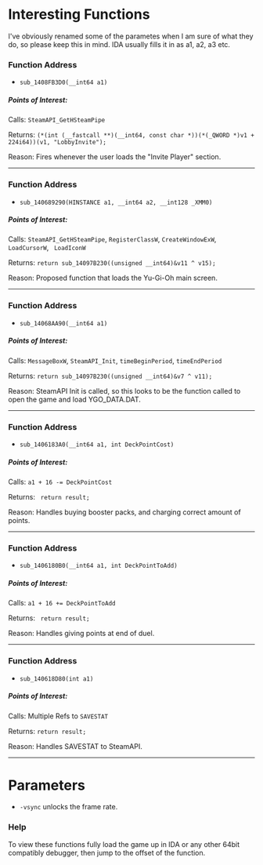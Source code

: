 # Interesting Functions

I've obviously renamed some of the parametes when I am sure of what they do, so please keep this in mind.
IDA usually fills it in as a1, a2, a3 etc.

### Function Address

* `sub_1408FB3D0(__int64 a1)`

##### Points of Interest: 

Calls: `SteamAPI_GetHSteamPipe`

Returns: `(*(int (__fastcall **)(__int64, const char *))(*(_QWORD *)v1 + 224i64))(v1, "LobbyInvite");`

Reason: Fires whenever the user loads the "Invite Player" section.

***

### Function Address

* `sub_140689290(HINSTANCE a1, __int64 a2, __int128 _XMM0)`

##### Points of Interest: 

Calls: `SteamAPI_GetHSteamPipe`, `RegisterClassW`, `CreateWindowExW`, `LoadCursorW`, ` LoadIconW`

Returns: `return sub_14097B230((unsigned __int64)&v11 ^ v15);`

Reason: Proposed function that loads the Yu-Gi-Oh main screen.

***

### Function Address

* `sub_14068AA90(__int64 a1)`

##### Points of Interest: 

Calls: `MessageBoxW`, `SteamAPI_Init`, `timeBeginPeriod`, `timeEndPeriod`


Returns: `return sub_14097B230((unsigned __int64)&v7 ^ v11);`

Reason: SteamAPI Init is called, so this looks to be the function called to open the game and load YGO_DATA.DAT.

***

### Function Address

* `sub_1406183A0(__int64 a1, int DeckPointCost)`

##### Points of Interest: 

Calls: `a1 + 16 -= DeckPointCost`


Returns: ` return result;`

Reason: Handles buying booster packs, and charging correct amount of points.

***

### Function Address

* `sub_1406180B0(__int64 a1, int DeckPointToAdd)`

##### Points of Interest: 

Calls: `a1 + 16 += DeckPointToAdd`


Returns: ` return result;`

Reason: Handles giving points at end of duel.

***

### Function Address

* `sub_140618D80(int a1)`

##### Points of Interest: 

Calls: Multiple Refs to `SAVESTAT`


Returns: `return result;`

Reason: Handles SAVESTAT to SteamAPI.

***

# Parameters
* `-vsync` unlocks the frame rate.

### Help
To view these functions fully load the game up in IDA or any other 64bit compatibly debugger, then jump to the offset of the function.
